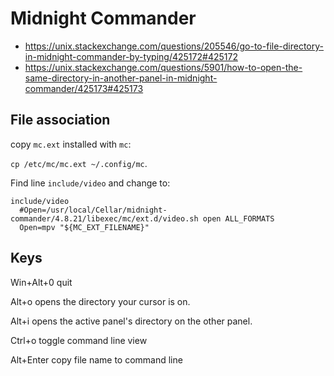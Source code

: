 # Midnight Commander

- https://unix.stackexchange.com/questions/205546/go-to-file-directory-in-midnight-commander-by-typing/425172#425172
- https://unix.stackexchange.com/questions/5901/how-to-open-the-same-directory-in-another-panel-in-midnight-commander/425173#425173

## File association

copy `mc.ext` installed with `mc`:

`cp /etc/mc/mc.ext ~/.config/mc`.

Find line `include/video` and change to:

```
include/video
  #Open=/usr/local/Cellar/midnight-commander/4.8.21/libexec/mc/ext.d/video.sh open ALL_FORMATS
  Open=mpv "${MC_EXT_FILENAME}"
```

## Keys

Win+Alt+0 quit

Alt+o opens the directory your cursor is on.

Alt+i opens the active panel's directory on the other panel.

Ctrl+o toggle command line view

Alt+Enter copy file name to command line

